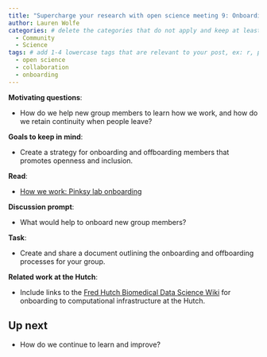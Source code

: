 ```yaml
---
title: "Supercharge your research with open science meeting 9: Onboarding new lab members and retaining continuity when people leave"
author: Lauren Wolfe
categories: # delete the categories that do not apply and keep at least one
  - Community
  - Science
tags: # add 1-4 lowercase tags that are relevant to your post, ex: r, python, genomics, workflows
  - open science
  - collaboration
  - onboarding
---
```


**Motivating questions**: 
- How do we help new group members to learn how we work, and how do we retain continuity when people leave?

**Goals to keep in mind**:
- Create a strategy for onboarding and offboarding members that promotes openness and inclusion.

**Read**: 
- [How we work: Pinksy lab onboarding](https://github.com/pinskylab/how_we_work/blob/master/onboarding.md)

**Discussion prompt**: 
- What would help to onboard new group members?

**Task**:
-  Create and share a document outlining the onboarding and offboarding processes for your group.

**Related work at the Hutch**:  
- Include links to the [Fred Hutch Biomedical Data Science Wiki](https://sciwiki.fredhutch.org/) for onboarding to computational infrastructure at the Hutch.

## Up next

- How do we continue to learn and improve? 
